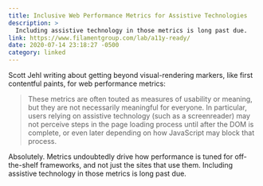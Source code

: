 ```yaml
---
title: Inclusive Web Performance Metrics for Assistive Technologies
description: >
  Including assistive technology in those metrics is long past due.
link: https://www.filamentgroup.com/lab/a11y-ready/
date: 2020-07-14 23:18:27 -0500
category: linked
---
```


Scott Jehl writing about getting beyond visual-rendering markers, like first contentful paints, for
web performance metrics:

> These metrics are often touted as measures of usability or meaning, but they are not necessarily
> meaningful for everyone. In particular, users relying on assistive technology (such as a
> screenreader) may not perceive steps in the page loading process until after the DOM is complete,
> or even later depending on how JavaScript may block that process.

Absolutely. Metrics undoubtedly drive how performance is tuned for off-the-shelf frameworks, and not
just the sites that use them. Including assistive technology in those metrics is long past due.
